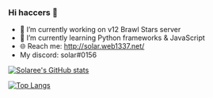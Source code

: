 ### Hi haccers 👋

- 🔭 I’m currently working on v12 Brawl Stars server
- 🌱 I’m currently learning Python frameworks & JavaScript
- 🌐 Reach me: http://solar.web1337.net/
- My discord: solar#0156

[![Solaree's GitHub stats](https://github-readme-stats.vercel.app/api?username=solaree&theme=rose_pine&show_icons=true)](https://github.com/anuraghazra/github-readme-stats)

[![Top Langs](https://github-readme-stats.vercel.app/api/top-langs/?username=Solaree&theme=rose_pine&show_icons=true)](https://github.com/anuraghazra/github-readme-stats)
